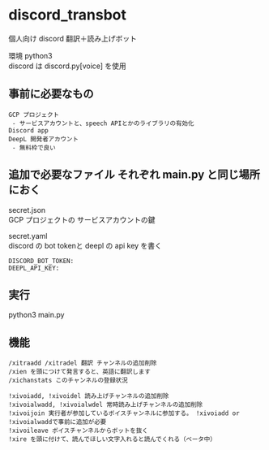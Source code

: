 # discord_transbot
個人向け discord 翻訳＋読み上げボット

環境 python3  
discord は discord.py[voice] を使用

## 事前に必要なもの
```
GCP プロジェクト
 - サービスアカウントと、speech APIとかのライブラリの有効化
Discord app
DeepL 開発者アカウント
 - 無料枠で良い
```

## 追加で必要なファイル それぞれ main.py と同じ場所におく
secret.json  
GCP プロジェクトの サービスアカウントの鍵

secret.yaml  
discord の bot tokenと deepl の api key を書く
```
DISCORD_BOT_TOKEN:
DEEPL_API_KEY: 
```
## 実行
python3 main.py
 
## 機能
```
/xitraadd /xitradel 翻訳 チャンネルの追加削除
/xien を頭につけて発言すると、英語に翻訳します
/xichanstats このチャンネルの登録状況

!xivoiadd, !xivoidel 読み上げチャンネルの追加削除
!xivoialwadd, !xivoialwdel 常時読み上げチャンネルの追加削除
!xivoijoin 実行者が参加しているボイスチャンネルに参加する。 !xivoiadd or !xivoialwaddで事前に追加が必要
!xivoileave ボイスチャンネルからボットを抜く
!xire を頭に付けて、読んでほしい文字入れると読んでくれる（ベータ中）
```
